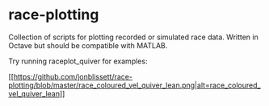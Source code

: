 # race-plotting
Collection of scripts for plotting recorded or simulated race data.
Written in Octave but should be compatible with MATLAB.

Try running raceplot_quiver for examples:

[[https://github.com/jonblissett/race-plotting/blob/master/race_coloured_vel_quiver_lean.png|alt=race_coloured_vel_quiver_lean]]